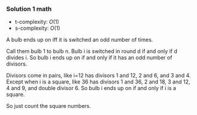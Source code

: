 ### Solution 1 math

- t-complexity: $O(1)$
- s-complexity: $O(1)$

A bulb ends up on iff it is switched an odd number of times.

Call them bulb 1 to bulb n. Bulb i is switched in round d if and only if d divides i. So bulb i ends up on if and only if it has an odd number of divisors.

Divisors come in pairs, like i=12 has divisors 1 and 12, 2 and 6, and 3 and 4. Except when i is a square, like 36 has divisors 1 and 36, 2 and 18, 3 and 12, 4 and 9, and double divisor 6. So bulb i ends up on if and only if i is a square.

So just count the square numbers.

